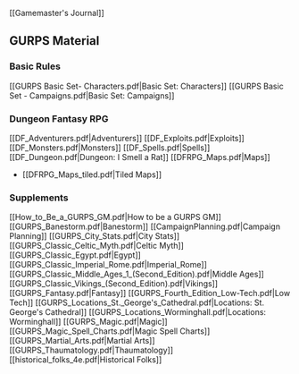 [[Gamemaster's Journal]]

## GURPS Material
### Basic Rules
[[GURPS Basic Set- Characters.pdf|Basic Set: Characters]]
[[GURPS Basic Set - Campaigns.pdf|Basic Set: Campaigns]]
### Dungeon Fantasy RPG
[[DF_Adventurers.pdf|Adventurers]]
[[DF_Exploits.pdf|Exploits]]
[[DF_Monsters.pdf|Monsters]]
[[DF_Spells.pdf|Spells]]
[[DF_Dungeon.pdf|Dungeon: I Smell a Rat]]
[[DFRPG_Maps.pdf|Maps]]
- [[DFRPG_Maps_tiled.pdf|Tiled Maps]]
### Supplements
[[How_to_Be_a_GURPS_GM.pdf|How to be a GURPS GM]]
[[GURPS_Banestorm.pdf|Banestorm]]
[[CampaignPlanning.pdf|Campaign Planning]]
[[GURPS_City_Stats.pdf|City Stats]]
[[GURPS_Classic_Celtic_Myth.pdf|Celtic Myth]]
[[GURPS_Classic_Egypt.pdf|Egypt]]
[[GURPS_Classic_Imperial_Rome.pdf|Imperial_Rome]]
[[GURPS_Classic_Middle_Ages_1_(Second_Edition).pdf|Middle Ages]]
[[GURPS_Classic_Vikings_(Second_Edition).pdf|Vikings]]
[[GURPS_Fantasy.pdf|Fantasy]]
[[GURPS_Fourth_Edition_Low-Tech.pdf|Low Tech]]
[[GURPS_Locations_St._George's_Cathedral.pdf|Locations: St. George's Cathedral]]
[[GURPS_Locations_Worminghall.pdf|Locations: Worminghall]]
[[GURPS_Magic.pdf|Magic]]
[[GURPS_Magic_Spell_Charts.pdf|Magic Spell Charts]]
[[GURPS_Martial_Arts.pdf|Martial Arts]]
[[GURPS_Thaumatology.pdf|Thaumatology]]
[[historical_folks_4e.pdf|Historical Folks]]
